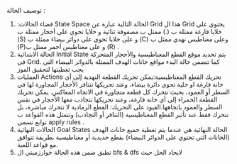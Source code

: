 توصيف الحالة : 
1. :فضاء الحالات State Space
الحالة التالية عبارة عن Grid  هذا ال Grid  يحتوي على خلايا فارغة ممثلة ب (.) ممثل ب مصفوفة ثنائية و خلايا تحوي على أحجار ممثلة ب (S) و على خلايا تحوي على دوائر بيضاء ممثلة ب (C) وعلى مغناطيس نهدي ممثل ب (P)و على مغناطيس أحمر ممثل ب (R) .
2. الحالة الابتدائية Initial State
يتم تحديد موقع القطع المغناطيسية والأحجار المتحركة في Grid. كما تتضمن حالة البدء مواقع خانات الهدف الممثلة بالدوائر البيضاء التي يجب تغطيتها لتحقيق الفوز
3. العمليات Actions
تحريك القطع المغناطيسية:يمكن تحريك القطعة النهدية إلى أي خانة فارغة او خلية تحوي دائرة بيضاء، وعند تحريكها تتنافر الأحجار المجاورة لها في السطر أو العمود، بحيث تتحرك كل قطعة متجاورة في الاتجاه المعاكس.
يمكن تحريك القطعة الحمراء إلى أي خانة فارغة، وعند تحريكها تتجاذب معها الأحجار في نفس السطر والعمود باتجاهها.القيود على التحريك: القطع الرمادية لا تتحرك مباشرة، بل تتحرك فقط عند تأثير القطع المغناطيسية (التنافر أو التجاذب) وتتمثل هذه القواعد ب توابع تسمى  apply rules .
4. الحالات النهائية Goal States الحالة النهائية هي عندما يتم تغطية جميع خانات الهدف (الخانات التي تحتوي على الدوائر البيضاء) بقطع حديدية أو مغناطيسية بطريقة تتوافق مع قواعد اللعبة.
5. تطبق ضمن هذه الحالة خوارزميتي ال bfs & dfs لايجاد الحل حيث 

